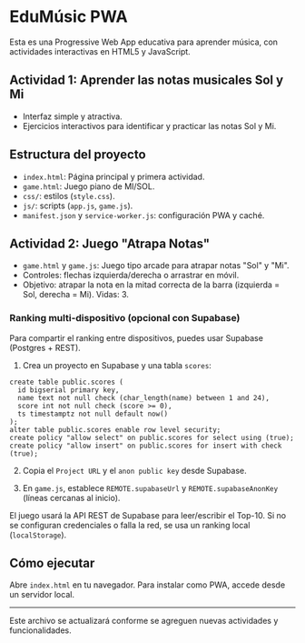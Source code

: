 # EduMúsic PWA

Esta es una Progressive Web App educativa para aprender música, con actividades interactivas en HTML5 y JavaScript.

## Actividad 1: Aprender las notas musicales Sol y Mi

- Interfaz simple y atractiva.
- Ejercicios interactivos para identificar y practicar las notas Sol y Mi.

## Estructura del proyecto
- `index.html`: Página principal y primera actividad.
- `game.html`: Juego piano de MI/SOL.
- `css/`: estilos (`style.css`).
- `js/`: scripts (`app.js`, `game.js`).
- `manifest.json` y `service-worker.js`: configuración PWA y caché.

## Actividad 2: Juego "Atrapa Notas"
- `game.html` y `game.js`: Juego tipo arcade para atrapar notas "Sol" y "Mi".
- Controles: flechas izquierda/derecha o arrastrar en móvil.
- Objetivo: atrapar la nota en la mitad correcta de la barra (izquierda = Sol, derecha = Mi). Vidas: 3.

### Ranking multi-dispositivo (opcional con Supabase)
Para compartir el ranking entre dispositivos, puedes usar Supabase (Postgres + REST).

1) Crea un proyecto en Supabase y una tabla `scores`:
```
create table public.scores (
  id bigserial primary key,
  name text not null check (char_length(name) between 1 and 24),
  score int not null check (score >= 0),
  ts timestamptz not null default now()
);
alter table public.scores enable row level security;
create policy "allow select" on public.scores for select using (true);
create policy "allow insert" on public.scores for insert with check (true);
```

2) Copia el `Project URL` y el `anon public key` desde Supabase.

3) En `game.js`, establece `REMOTE.supabaseUrl` y `REMOTE.supabaseAnonKey` (líneas cercanas al inicio).

El juego usará la API REST de Supabase para leer/escribir el Top-10. Si no se configuran credenciales o falla la red, se usa un ranking local (`localStorage`).

## Cómo ejecutar
Abre `index.html` en tu navegador. Para instalar como PWA, accede desde un servidor local.

---
Este archivo se actualizará conforme se agreguen nuevas actividades y funcionalidades.
